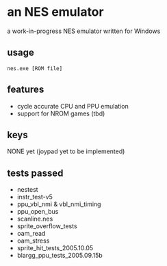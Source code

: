 # an NES emulator

a work-in-progress NES emulator written for Windows

## usage

`nes.exe [ROM file]`

## features

- cycle accurate CPU and PPU emulation
- support for NROM games (tbd)

## keys

NONE yet (joypad yet to be implemented)

## tests passed

- nestest
- instr_test-v5
- ppu_vbl_nmi & vbl_nmi_timing
- ppu_open_bus
- scanline.nes
- sprite_overflow_tests
- oam_read
- oam_stress
- sprite_hit_tests_2005.10.05
- blargg_ppu_tests_2005.09.15b
